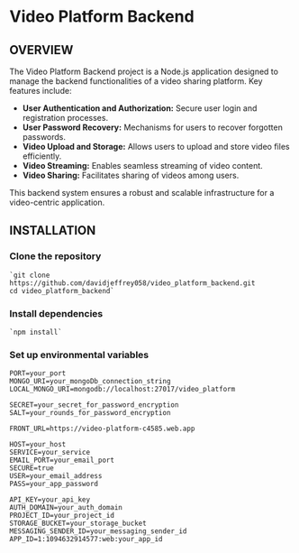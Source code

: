 # Video Platform Backend

## OVERVIEW
The Video Platform Backend project is a Node.js application designed to manage the backend functionalities of a video sharing platform. Key features include:

- **User Authentication and Authorization:** Secure user login and registration processes.
- **User Password Recovery:** Mechanisms for users to recover forgotten passwords.
- **Video Upload and Storage:** Allows users to upload and store video files efficiently.
- **Video Streaming:** Enables seamless streaming of video content.
- **Video Sharing:** Facilitates sharing of videos among users.

This backend system ensures a robust and scalable infrastructure for a video-centric application.

## INSTALLATION
### Clone the repository
    `git clone https://github.com/davidjeffrey058/video_platform_backend.git
    cd video_platform_backend`

### Install dependencies
    `npm install`

### Set up environmental variables

    PORT=your_port
    MONGO_URI=your_mongoDb_connection_string
    LOCAL_MONGO_URI=mongodb://localhost:27017/video_platform

    SECRET=your_secret_for_password_encryption
    SALT=your_rounds_for_password_encryption

    FRONT_URL=https://video-platform-c4585.web.app

    HOST=your_host
    SERVICE=your_service
    EMAIL_PORT=your_email_port
    SECURE=true
    USER=your_email_address 
    PASS=your_app_password

    API_KEY=your_api_key
    AUTH_DOMAIN=your_auth_domain
    PROJECT_ID=your_project_id
    STORAGE_BUCKET=your_storage_bucket
    MESSAGING_SENDER_ID=your_messaging_sender_id
    APP_ID=1:1094632914577:web:your_app_id